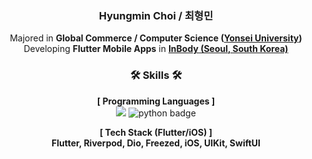 <div align="center">
  
###  Hyungmin Choi / 최형민
Majored in **Global Commerce / Computer Science ([Yonsei University](https://www.yonsei.ac.kr/en_sc/))**<br> Developing **Flutter Mobile Apps** in **[InBody (Seoul, South Korea)](https://inbody.com/en)**<br>

### 🛠️ Skills 🛠️
**[ Programming Languages ]**<br>
<img src="https://img.shields.io/badge/swift-F05138?style=for-the-badge&logo=swift&logoColor=white"> 
![python badge](https://img.shields.io/badge/-PYTHON-%23F7DF1E?style=for-the-badge&logo=Python&logoColor=white&color=3776AB)

**[ Tech Stack (Flutter/iOS) ]**<br>
**Flutter, Riverpod, Dio, Freezed, iOS, UIKit, SwiftUI**

</div>
